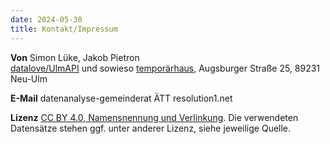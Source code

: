 ```yaml
---
date: 2024-05-30
title: Kontakt/Impressum
---
```


**Von** Simon Lüke, Jakob Pietron  
[datalove/UlmAPI](http://www.ulmapi.de/) und sowieso [temporärhaus](https://temporaerhaus.de/), Augsburger Straße 25, 89231 Neu-Ulm

**E-Mail** datenanalyse-gemeinderat ÄTT resolution1.net

**Lizenz** [CC BY 4.0, Namensnennung und Verlinkung](https://creativecommons.org/licenses/by/4.0/). Die verwendeten Datensätze stehen ggf. unter anderer Lizenz, siehe jeweilige Quelle.
